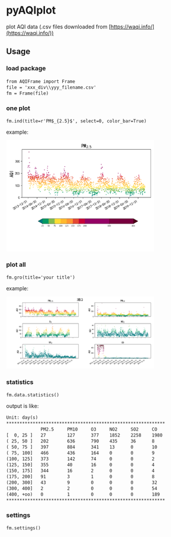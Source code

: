 # pyAQIplot
plot AQI data (.csv files downloaded from [https://waqi.info/](https://waqi.info/))

## Usage
### load package
```
from AQIFrame import Frame
file = 'xxx_div\\yyy_filename.csv'
fm = Frame(file)
```
### one plot
```
fm.ind(title=r'PM$_{2.5}$', select=0, color_bar=True)
```
example:

<img src="https://github.com/Augus1999/pyAQIplot/blob/main/examples/Figure_1.png" width="400" alt="example 1"/>

### plot all
```
fm.gro(title='your title')
```
example:

<img src="https://github.com/Augus1999/pyAQIplot/blob/main/examples/Figure_2.png" width="400" alt="example 2"/>

### statistics
```
fm.data.statistics()
```
output is like:
```
Unit: day(s)
************************************************************
             PM2.5     PM10     O3     NO2     SO2     CO
[  0, 25 ]   27        127      377    1852    2258    1980
( 25, 50 ]   202       636      790    435     36      8
( 50, 75 ]   397       884      341    13      0       10
( 75, 100]   466       436      164    0       0       9
(100, 125]   373       142      74     0       0       2
(125, 150]   355       40       16     0       0       4
(150, 175]   344       16       2      0       0       4
(175, 200]   91        3        1      0       0       8
(200, 300]   43        9        0      0       0       32
(300, 400]   2         2        0      0       0       54
(400, +oo)   0         1        0      0       0       189
************************************************************
```
### settings
```
fm.settings()
```
